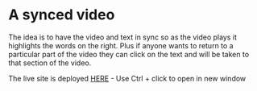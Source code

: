 # A synced video

The idea is to have the video and text in sync so as the video plays it highlights the words on the right. Plus if anyone wants to return to a particular part of the video they can click on the text and will be taken to that section of the video.

The live site is deployed [HERE](https://todiane.github.io/sync-video/) - Use Ctrl + click to open in new window


